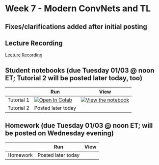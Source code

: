 # Week 7 - Modern ConvNets and TL

## Fixes/clarifications added after initial posting

## Lecture Recording

[Lecture Recording](https://www.youtube.com/watch?v=JG30EZJhSxQ)

## Student notebooks (due Tuesday 01/03 @ noon ET; Tutorial 2 will be posted later today, too)

|   | Run | View |
| - | --- | ---- |
| Tutorial 1 | [![Open In Colab](https://colab.research.google.com/assets/colab-badge.svg)](https://colab.research.google.com/github/CIS-522/course-content/blob/main/W07_ModernConvNets_TL/students/CIS_522_W7D1_Tutorial_–_Student_Version.ipynb) | [![View the notebook](https://img.shields.io/badge/render-nbviewer-orange.svg)](https://nbviewer.jupyter.org/github/CIS-522/course-content/blob/main/W07_ModernConvNets_TL/students/CIS_522_W7D1_Tutorial_–_Student_Version.ipynb?flush_cache=true) |
| Tutorial 2 | Posted later today| |


## Homework (due Tuesday 01/03 @ noon ET; will be posted on Wednesday evening)
|   | Run | View |
| - | --- | ---- |
| Homework | Posted later today | |

